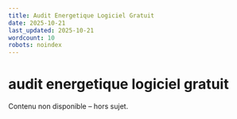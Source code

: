 ```yaml
---
title: Audit Energetique Logiciel Gratuit
date: 2025-10-21
last_updated: 2025-10-21
wordcount: 10
robots: noindex
---
```


# audit energetique logiciel gratuit

Contenu non disponible – hors sujet.